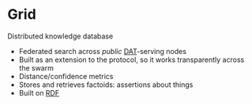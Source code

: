 # Grid

Distributed knowledge database

* Federated search across *public* [DAT](https://datproject.org)-serving nodes
* Built as an extension to the protocol, so it works transparently across the swarm
* Distance/confidence metrics
* Stores and retrieves factoids: assertions about things
* Built on [RDF](https://www.w3.org/TR/rdf11-primer/)
